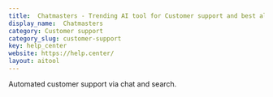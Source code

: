 ```yaml
---
title:  Chatmasters - Trending AI tool for Customer support and best alternatives
display_name:  Chatmasters
category: Customer support
category_slug: customer-support
key: help_center
website: https://help.center/
layout: aitool
---
```


Automated customer support via chat and search.
